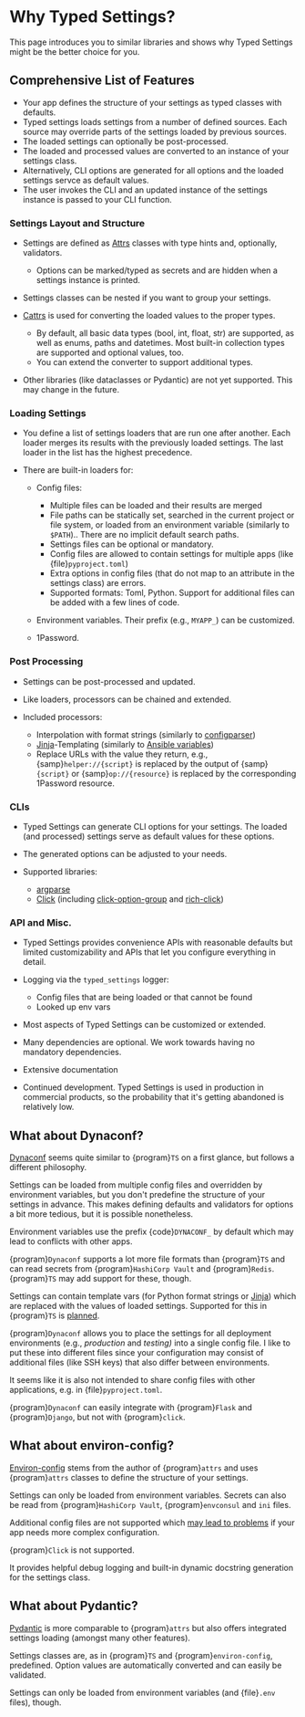 # Why Typed Settings?

This page introduces you to similar libraries and shows why Typed Settings might be the better choice for you.


## Comprehensive List of Features

- Your app defines the structure of your settings as typed classes with defaults.
- Typed settings loads settings from a number of defined sources.
  Each source may override parts of the settings loaded by previous sources.
- The loaded settings can optionally be post-processed.
- The loaded and processed values are converted to an instance of your settings class.
- Alternatively, CLI options are generated for all options
  and the loaded settings servce as default values.
- The user invokes the CLI and an updated instance of the settings instance is passed to your CLI function.


### Settings Layout and Structure

- Settings are defined as [Attrs] classes with type hints and, optionally, validators.

  - Options can be marked/typed as secrets and are hidden when a settings instance is printed.

- Settings classes can be nested if you want to group your settings.

- [Cattrs] is used for converting the loaded values to the proper types.

  - By default, all basic data types (bool, int, float, str) are supported, as well as enums, paths and datetimes.  Most built-in collection types are supported and optional values, too.
  - You can extend the converter to support additional types.

- Other libraries (like dataclasses or Pydantic) are not yet supported.
  This may change in the future.


### Loading Settings

- You define a list of settings loaders that are run one after another.
  Each loader merges its results with the previously loaded settings.
  The last loader in the list has the highest precedence.

- There are built-in loaders for:

  - Config files:

    - Multiple files can be loaded and their results are merged
    - File paths can be statically set,
      searched in the current project or file system,
      or loaded from an environment variable (similarly to `$PATH`)..
      There are no implicit default search paths.
    - Settings files can be optional or mandatory.
    - Config files are allowed to contain settings for multiple apps (like {file}`pyproject.toml`)
    - Extra options in config files (that do not map to an attribute in the settings class) are errors.
    - Supported formats: Toml, Python.
      Support for additional files can be added with a few lines of code.

  - Environment variables.
    Their prefix (e.g., `MYAPP_`) can be customized.

  - 1Password.


### Post Processing

- Settings can be post-processed and updated.

- Like loaders, processors can be chained and extended.

- Included processors:

  - Interpolation with format strings (similarly to [configparser])
  - [Jinja]-Templating (similarly to [Ansible variables])
  - Replace URLs with the value they return, e.g., {samp}`helper://{script}` is replaced by the output of {samp}`{script}` or {samp}`op://{resource}` is replaced by the corresponding 1Password resource.


### CLIs

- Typed Settings can generate CLI options for your settings.
  The loaded (and processed) settings serve as default values for these options.

- The generated options can be adjusted to your needs.

- Supported libraries:

  - [argparse]
  - [Click] (including [click-option-group] and [rich-click])


### API and Misc.

- Typed Settings provides convenience APIs with reasonable defaults but limited customizability
  and APIs that let you configure everything in detail.

- Logging via the `typed_settings` logger:

  - Config files that are being loaded or that cannot be found
  - Looked up env vars

- Most aspects of Typed Settings can be customized or extended.

- Many dependencies are optional.  We work towards having no mandatory dependencies.

- Extensive documentation

- Continued development.
  Typed Settings is used in production in commercial products,
  so the probability that it's getting abandoned is relatively low.


## What about Dynaconf?

[Dynaconf] seems quite similar to {program}`TS` on a first glance, but follows a different philosophy.

Settings can be loaded from multiple config files and overridden by environment variables,
but you don't predefine the structure of your settings in advance.
This makes defining defaults and validators for options a bit more tedious, but it is possible nonetheless.

Environment variables use the prefix {code}`DYNACONF_` by default which may lead to conflicts with other apps.

{program}`Dynaconf` supports a lot more file formats than {program}`TS` and can read secrets from {program}`HashiCorp Vault` and {program}`Redis`.
{program}`TS` may add support for these, though.

Settings can contain template vars (for Python format strings or [Jinja]) which are replaced with the values of loaded settings.
Supported for this in {program}`TS` is [planned].

{program}`Dynaconf` allows you to place the settings for all deployment environments (e.g., *production* and *testing)* into a single config file.
I like to put these into different files since your configuration may consist of additional files (like SSH keys) that also differ between environments.

It seems like it is also not intended to share config files with other applications, e.g. in {file}`pyproject.toml`.

{program}`Dynaconf` can easily integrate with {program}`Flask` and {program}`Django`, but not with {program}`click`.


## What about environ-config?

[Environ-config] stems from the author of {program}`attrs` and uses {program}`attrs` classes to define the structure of your settings.

Settings can only be loaded from environment variables.
Secrets can also be read from {program}`HashiCorp Vault`, {program}`envconsul` and `ini` files.

Additional config files are not supported which [may lead to problems] if your app needs more complex configuration.

{program}`Click` is not supported.

It provides helpful debug logging and built-in dynamic docstring generation for the settings class.


## What about Pydantic?

[Pydantic] is more comparable to {program}`attrs` but also offers integrated settings loading (amongst many other features).

Settings classes are, as in {program}`TS` and {program}`environ-config`, predefined.
Option values are automatically converted and can easily be validated.

Settings can only be loaded from environment variables (and {file}`.env` files), though.

[ansible variables]: https://docs.ansible.com/ansible/latest/playbook_guide/playbooks_variables.html#referencing-simple-variables
[argparse]: https://docs.python.org/3/library/argparse.html
[attrs]: https://attrs.readthedocs.io
[cattrs]: https://cattrs.readthedocs.io
[click]: https://click.palletsprojects.com
[click-option-group]: https://click-option-group.readthedocs.io
[configparser]: https://docs.python.org/3/library/configparser.html#interpolation-of-values
[dynaconf]: https://www.dynaconf.com
[environ-config]: https://github.com/hynek/environ-config
[jinja]: https://jinja.palletsprojects.com
[may lead to problems]: https://hitchdev.com/strictyaml/why-not/environment-variables-as-config/
[planned]: https://gitlab.com/sscherfke/typed-settings/-/issues/2
[pydantic]: https://pydantic-docs.helpmanual.io/
[rich-click]: https://github.com/ewels/rich-click
